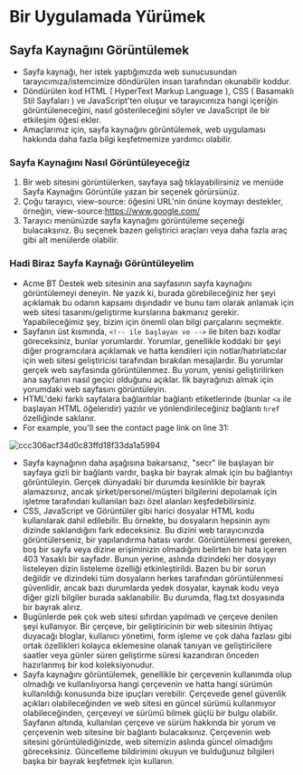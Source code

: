 # Bir Uygulamada Yürümek
## Sayfa Kaynağını Görüntülemek
- Sayfa kaynağı, her istek yaptığımızda web sunucusundan tarayıcımıza/istemcimize döndürülen insan tarafından okunabilir koddur.
- Döndürülen kod HTML ( HyperText Markup Language ), CSS ( Basamaklı Stil Sayfaları ) ve JavaScript'ten oluşur ve tarayıcımıza hangi içeriğin görüntüleneceğini, nasıl gösterileceğini söyler ve JavaScript ile bir etkileşim öğesi ekler.
- Amaçlarımız için, sayfa kaynağını görüntülemek, web uygulaması hakkında daha fazla bilgi keşfetmemize yardımcı olabilir.
### Sayfa Kaynağını Nasıl Görüntüleyeceğiz
1. Bir web sitesini görüntülerken, sayfaya sağ tıklayabilirsiniz ve menüde Sayfa Kaynağını Görüntüle yazan bir seçenek görürsünüz.
2. Çoğu tarayıcı, view-source: öğesini URL'nin önüne koymayı destekler, örneğin, view-source:https://www.google.com/
3. Tarayıcı menünüzde sayfa kaynağını görüntüleme seçeneği bulacaksınız. Bu seçenek bazen geliştirici araçları veya daha fazla araç gibi alt menülerde olabilir.
### Hadi Biraz Sayfa Kaynağı Görüntüleyelim
- Acme BT Destek web sitesinin ana sayfasının sayfa kaynağını görüntülemeyi deneyin. Ne yazık ki, burada görebileceğiniz her şeyi açıklamak bu odanın kapsamı dışındadır ve bunu tam olarak anlamak için web sitesi tasarımı/geliştirme kurslarına bakmanız gerekir. Yapabileceğimiz şey, bizim için önemli olan bilgi parçalarını seçmektir.
- Sayfanın üst kısmında, `<!-- ile başlayan ve -->` ile biten bazı kodlar göreceksiniz, bunlar yorumlardır. Yorumlar, genellikle koddaki bir şeyi diğer programcılara açıklamak ve hatta kendileri için notlar/hatırlatıcılar için web sitesi geliştiricisi tarafından bırakılan mesajlardır. Bu yorumlar gerçek web sayfasında görüntülenmez. Bu yorum, yenisi geliştirilirken ana sayfanın nasıl geçici olduğunu açıklar. İlk bayrağınızı almak için yorumdaki web sayfasını görüntüleyin.
- HTML'deki farklı sayfalara bağlantılar bağlantı etiketlerinde (bunlar `<a` ile başlayan HTML öğeleridir) yazılır ve yönlendirileceğiniz bağlantı `href` özelliğinde saklanır.
- For example, you'll see the contact page link on line 31:

![ccc306acf34d0c83ffd18f33da1a5994](https://user-images.githubusercontent.com/86947080/185314380-06a1ab60-2402-441f-a882-8589d620d94b.png)
- Sayfa kaynağının daha aşağısına bakarsanız, "secr" ile başlayan bir sayfaya gizli bir bağlantı vardır, başka bir bayrak almak için bu bağlantıyı görüntüleyin. Gerçek dünyadaki bir durumda kesinlikle bir bayrak alamazsınız, ancak şirket/personel/müşteri bilgilerini depolamak için işletme tarafından kullanılan bazı özel alanları keşfedebilirsiniz.
- CSS, JavaScript ve Görüntüler gibi harici dosyalar HTML kodu kullanılarak dahil edilebilir. Bu örnekte, bu dosyaların hepsinin aynı dizinde saklandığını fark edeceksiniz. Bu dizini web tarayıcınızda görüntülerseniz, bir yapılandırma hatası vardır. Görüntülenmesi gereken, boş bir sayfa veya dizine erişiminizin olmadığını belirten bir hata içeren 403 Yasaklı bir sayfadır. Bunun yerine, aslında dizindeki her dosyayı listeleyen dizin listeleme özelliği etkinleştirildi. Bazen bu bir sorun değildir ve dizindeki tüm dosyaların herkes tarafından görüntülenmesi güvenlidir, ancak bazı durumlarda yedek dosyalar, kaynak kodu veya diğer gizli bilgiler burada saklanabilir. Bu durumda, flag.txt dosyasında bir bayrak alırız.
- Bugünlerde pek çok web sitesi sıfırdan yapılmadı ve çerçeve denilen şeyi kullanıyor. Bir çerçeve, bir geliştiricinin bir web sitesinin ihtiyaç duyacağı bloglar, kullanıcı yönetimi, form işleme ve çok daha fazlası gibi ortak özellikleri kolayca eklemesine olanak tanıyan ve geliştiricilere saatler veya günler süren geliştirme süresi kazandıran önceden hazırlanmış bir kod koleksiyonudur.
- Sayfa kaynağını görüntülemek, genellikle bir çerçevenin kullanımda olup olmadığı ve kullanılıyorsa hangi çerçevenin ve hatta hangi sürümün kullanıldığı konusunda bize ipuçları verebilir. Çerçevede genel güvenlik açıkları olabileceğinden ve web sitesi en güncel sürümü kullanmıyor olabileceğinden, çerçeveyi ve sürümü bilmek güçlü bir bulgu olabilir. Sayfanın altında, kullanılan çerçeve ve sürüm hakkında bir yorum ve çerçevenin web sitesine bir bağlantı bulacaksınız. Çerçevenin web sitesini görüntülediğinizde, web sitemizin aslında güncel olmadığını göreceksiniz. Güncelleme bildirimini okuyun ve bulduğunuz bilgileri başka bir bayrak keşfetmek için kullanın.
